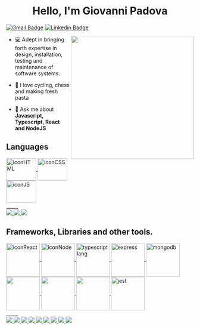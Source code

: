 <h1 align="center">Hello, I'm Giovanni Padova</h1>

[![Gmail Badge](https://img.shields.io/badge/-gpadova@belmare.com.br-c14438?style=flat&logo=Gmail&logoColor=white)](mailto:gpadova@belmare.com.br "Connect via Email")
[![Linkedin Badge](https://img.shields.io/badge/-Giovanni-0072b1?style=flat&logo=Linkedin&logoColor=white)](https://www.linkedin.com/in/giovanni-padova/)


<img align="right" width="330"  src="https://cdn.firstwefeast.com/assets/2015/02/6962.gif" />

- :computer: Adept in bringing forth expertise in design, installation, testing and maintenance of software systems.

- 🌱 I love cycling, chess and making fresh pasta

- 💬 Ask me about **Javascript, Typescript, React and NodeJS**


<div>
  <div>
    <h2>Languages</h2>
    <div>
      <a href="https://developer.mozilla.org/pt-BR/docs/Web/HTML/" target="blank">
        <img align="center" height="60" width="80" alt="iconHTML" src="https://cdn.jsdelivr.net/gh/devicons/devicon/icons/html5/html5-plain.svg" />
      </a>
      <a href="https://developer.mozilla.org/pt-BR/docs/Web/CSS" target="blank">
        <img align="center" height="60" width="80" alt="iconCSS" src="https://cdn.jsdelivr.net/gh/devicons/devicon/icons/css3/css3-plain.svg" />
      </a>
      <a href="https://developer.mozilla.org/pt-BR/docs/Web/JavaScript/" target="blank">
        <img align="center" height="60" width="80" alt="iconJS" src="https://cdn.jsdelivr.net/gh/devicons/devicon/icons/javascript/javascript-plain.svg" />
      </a>
    </div>
    _____
    <div>
      <a href="https://developer.mozilla.org/pt-BR/docs/Web/HTML/" target="blank">
        <img src="https://img.shields.io/badge/-HTML-orange?style=for-the-badge&color=d84a2e" /> 
      </a>
      <a href="https://developer.mozilla.org/pt-BR/docs/Web/CSS" target="blank">
        <img src="https://img.shields.io/badge/-CSS-blue?style=for-the-badge&color=3173d9" /> 
      </a>
      <a href="https://developer.mozilla.org/pt-BR/docs/Web/JavaScript/" target="blank">
        <img src="https://img.shields.io/badge/-JavaScript-yellow?style=for-the-badge&color=e9d54c" /> 
      </a>
    </div>
  </div> 
  
  <div>
    <h2>Frameworks, Libraries and other tools.</h2>
    <div>
      <a href="http://reactjs.org/" target="blank">
         <img align="center" alt="iconReact" height"60" width="90" src="https://cdn.jsdelivr.net/gh/devicons/devicon/icons/react/react-original.svg" />
      </a>
      <a href="https://nodejs.org/en/" target="blank">
         <img align="center" alt="iconNode" height"60" width="90" src="https://cdn.jsdelivr.net/gh/devicons/devicon/icons/nodejs/nodejs-plain.svg" />
      </a>
      <a href="https://www.typescriptlang.org/" target="blank">
         <img align="center" alt="typescriptlang" height"60" width="90" src="https://cdn.jsdelivr.net/gh/devicons/devicon/icons/typescript/typescript-plain.svg" />
      </a>
      <a href="https://expressjs.com/" target="blank">
         <img align="center" alt="express" height"60" width="90" src="https://cdn.jsdelivr.net/gh/devicons/devicon/icons/express/express-original.svg" />
      </a>
      <a href="https://www.mongodb.com/home" target="blank">
         <img align="center" alt="mongodb" height"60" width="90" src="https://cdn.jsdelivr.net/gh/devicons/devicon/icons/mongodb/mongodb-original.svg" />
      </a>
      <a href="https://www.postgresql.org/" target="blank">
         <img align="center" alt="" height"60" width="90" src="https://cdn.jsdelivr.net/gh/devicons/devicon/icons/postgresql/postgresql-original.svg" />
      </a>
            <a href="https://www.prisma.io/" target="blank">
         <img align="center" alt="" height"60" width="90" src="https://i.pinimg.com/originals/39/b2/e4/39b2e4ad77c23a2c11e5950a7dfa2aec.png" />
      </a>
      </a>
      <a href="https://aws.amazon.com/" target="blank">
         <img align="center" alt="" height"60" width="90" src="https://upload.wikimedia.org/wikipedia/commons/thumb/5/5c/AWS_Simple_Icons_AWS_Cloud.svg/2560px-AWS_Simple_Icons_AWS_Cloud.svg.png" />
      </a>
       <a href="https://jestjs.io/" target="blank">
         <img align="center" alt="jest" height"70" width="90" src="https://iconape.com/wp-content/png_logo_vector/jest-logo.png" />
      </a>
    </div>
    _____
    <div>
      <a href="http://pt-br.reactjs.org/" target="blank">
         <img src="https://img.shields.io/badge/-React-blue?style=for-the-badge&color=5ed2f2" /> 
      </a>
      <a href="https://nodejs.org/en/" target="blank">
         <img src="https://img.shields.io/badge/-NodeJS-blue?style=for-the-badge&color=83ce3f" /> 
      </a>
      <a href="https://www.typescriptlang.org/" target="blank">
         <img src="https://img.shields.io/badge/-Typescript-blue?style=for-the-badge&color=007acc" /> 
      </a>
      <a href="https://expressjs.com/" target="blank">
         <img src="https://img.shields.io/badge/-express-blue?style=for-the-badge&color=fff" /> 
      </a>
      <a href="https://www.mongodb.com/home" target="blank">
         <img src="https://img.shields.io/badge/-mongodb-blue?style=for-the-badge&color=439934" /> 
      </a>
      <a href="https://www.postgresql.org/" target="blank">
         <img src="https://img.shields.io/badge/-postgresql-blue?style=for-the-badge&color=336791" /> 
      </a>
       <a href="https://www.prisma.io/" target="blank">
         <img src="https://img.shields.io/badge/Prisma-3982CE?style=for-the-badge&logo=Prisma&logoColor=white" /> 
      </a>
        <a href="https://aws.amazon.com/" target="blank">
         <img src="https://img.shields.io/badge/Amazon_AWS-FF9900?style=for-the-badge&logo=amazonaws&logoColor=white" /> 
      </a>
            <a href="https://jestjs.io/" target="blank">
         <img src="https://img.shields.io/badge/Jest-323330?style=for-the-badge&logo=Jest&logoColor=white" /> 
      </a>
    </div>
  </div>
  </div>
</div>

